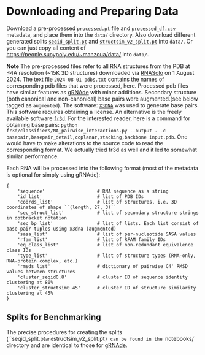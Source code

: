 
# Downloading and Preparing Data
Download a pre-processed [`processed.pt`](https://people.sunypoly.edu/~manzoua/data/processed.pt) file and [`processed_df.csv`](https://people.sunypoly.edu/~manzoua/data/processed_df.csv) metadata, and place them into the `data/` directory. Also download different generated splits [`seqid_split.pt`](https://people.sunypoly.edu/~manzoua/data/seqid_split.pt) and [`structsim_v2_split.pt`](https://people.sunypoly.edu/~manzoua/data/structsim_v2_split.pt) into `data/`. Or you can just copy all content of https://people.sunypoly.edu/~manzoua/data/ into `data/`.

**Note**
The pre-processed files refer to all RNA structures from the PDB at ≤4A resolution (~15K 3D structures) downloaded via [RNASolo](https://rnasolo.cs.put.poznan.pl) on 1 August 2024. The text file `2024-08-01-pdbs.txt` contains the names of corresponding pdb files that were processed, here.
Processed pdb files have similar features as [gRNAde](https://github.com/chaitjo/geometric-rna-design) with minor additions. Secondary structure (both canonical and non-canonical) base pairs were augmented.(see below tagged as `augmented`). The software: [`X3DNA`](https://x3dna.org/) was used to generate base pairs. This software requires obtaining a license. An alternative is the freely available software  [`fr3d`](https://www.bgsu.edu/research/rna/software/fr3d.html). For the interested reader, here is a command for obtaining base pairs:
`python fr3d/classifiers/NA_pairwise_interactions.py --output . -c basepair,basepair_detail,coplanar,stacking,backbone input.pdb`. One would have to make alterations to the source code to read the corresponding format. We actually tried fr3d as well and it led to somewhat similar performance.



Each RNA will be processed into the following format (most of the metadata is optional for simply using gRNAde):
```
{
    'sequence'                   # RNA sequence as a string
    'id_list'                    # list of PDB IDs
    'coords_list'                # list of structures, i.e. 3D coordinates of shape ``(length, 27, 3)``
    'sec_struct_list'            # list of secondary structure strings in dotbracket notation
    'sec_bp_list'                # list of lists. Each list consist of base-pair tuples using x3dna (augmented)
    'sasa_list'                  # list of per-nucleotide SASA values
    'rfam_list'                  # list of RFAM family IDs
    'eq_class_list'              # list of non-redundant equivalence class IDs
    'type_list'                  # list of structure types (RNA-only, RNA-protein complex, etc.)
    'rmsds_list'                 # dictionary of pairwise C4' RMSD values between structures
    'cluster_seqid0.8'           # cluster ID of sequence identity clustering at 80%
    'cluster_structsim0.45'      # cluster ID of structure similarity clustering at 45%
}
```

## Splits for Benchmarking
The precise procedures for creating the splits (``seqid_split.pt` and `structsim_v2_split.pt`) can be found in the `notebooks/` directory and are identical to those for [gRNAde](https://github.com/chaitjo/geometric-rna-design).
